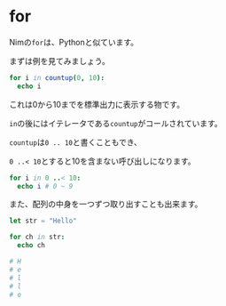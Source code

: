 # for

Nimの`for`は、Pythonと似ています。

まずは例を見てみましょう。

```nim
for i in countup(0, 10):
  echo i
```

これは0から10までを標準出力に表示する物です。

`in`の後にはイテレータである`countup`がコールされています。

`countup`は`0 .. 10`と書くこともでき、

`0 ..< 10`とすると10を含まない呼び出しになります。

```nim
for i in 0 ..< 10:
  echo i # 0 ~ 9
```

また、配列の中身を一つずつ取り出すことも出来ます。

```nim
let str = "Hello"

for ch in str:
  echo ch

# H
# e
# l
# l
# o
```